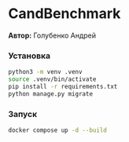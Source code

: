 # CandBenchmark

**Автор:** Голубенко Андрей

### Установка
```bash
python3 -m venv .venv
source .venv/bin/activate
pip install -r requirements.txt
python manage.py migrate
```

### Запуск
```bash
docker compose up -d --build
```

